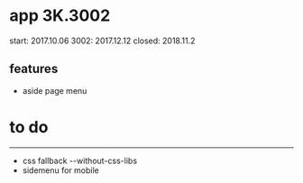 # app 3K.3002

start:  2017.10.06
3002: 2017.12.12
closed: 2018.11.2


## features

- aside page menu


# to do
------------------------------------------

- css fallback --without-css-libs
- sidemenu for mobile